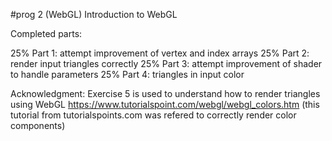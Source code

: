 #prog 2 (WebGL) Introduction to WebGL

Completed parts:

25% Part 1: attempt improvement of vertex and index arrays
25% Part 2: render input triangles correctly
25% Part 3: attempt improvement of shader to handle parameters
25% Part 4: triangles in input color

Acknowledgment:
Exercise 5 is used to understand how to render triangles using WebGL
https://www.tutorialspoint.com/webgl/webgl_colors.htm (this tutorial from tutorialspoints.com was refered to correctly render color components)